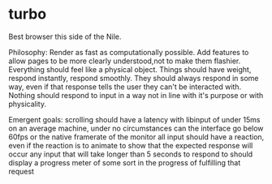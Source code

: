 # turbo
Best browser this side of the Nile.

Philosophy:
Render as fast as computationally possible.
Add features to allow pages to be more clearly understood,not to make them flashier.
Everything should feel like a physical object. Things should have weight, respond instantly, respond smoothly.
They should always respond in some way, even if that response tells the user they can't be interacted with.
Nothing should respond to input in a way not in line with it's purpose or with physicality.

Emergent goals:
	scrolling should have a latency with libinput of under 15ms
	on an average machine, under no circumstances can the interface go below 60fps or the native framerate of the monitor
	all input should have a reaction, even if the reaction is to animate to show that the expected response will occur
	any input that will take longer than 5 seconds to respond to should display a progress meter of some sort in the progress of fulfilling that request
